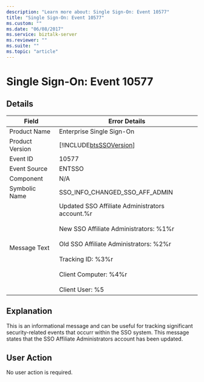 ```yaml
---
description: "Learn more about: Single Sign-On: Event 10577"
title: "Single Sign-On: Event 10577"
ms.custom: ""
ms.date: "06/08/2017"
ms.service: biztalk-server
ms.reviewer: ""
ms.suite: ""
ms.topic: "article"
---
```

# Single Sign-On: Event 10577
## Details  
  
| Field | Error Details|
|-----------------|---------------------------------------------------------------------------------------------------------------------------------------------------------------------------------------------------------------------------------------------------|
|  Product Name   |                                                                                                             Enterprise Single Sign-On                                                                                                             |
| Product Version |                                                                                            [!INCLUDE[btsSSOVersion](../includes/btsssoversion-md.md)]                                                                                             |
|    Event ID     |                                                                                                                       10577                                                                                                                       |
|  Event Source   |                                                                                                                      ENTSSO                                                                                                                       |
|    Component    |                                                                                                                        N/A                                                                                                                        |
|  Symbolic Name  |                                                                                                          SSO_INFO_CHANGED_SSO_AFF_ADMIN                                                                                                           |
|  Message Text   | Updated SSO Affiliate Administrators account.%r<br /><br /> New SSO Affiliate Administrators: %1%r<br /><br /> Old SSO Affiliate Administrators: %2%r<br /><br /> Tracking ID: %3%r<br /><br /> Client Computer: %4%r<br /><br /> Client User: %5 |
  
## Explanation  
 This is an informational message and can be useful for tracking significant security-related events that occurr within the SSO system. This message states that the SSO Affiliate Administrators account has been updated.  
  
## User Action  
 No user action is required.
